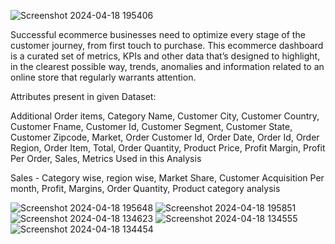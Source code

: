 ![Screenshot 2024-04-18 195406](https://github.com/Bhawnagundh26/E-commerence-sales-analysis/assets/91724415/6ae1fcce-1f71-4f81-94d6-6881115f03e4)

Successful ecommerce businesses need to optimize every stage of the customer journey, from first touch to purchase.
 This ecommerce dashboard is a curated set of metrics, KPIs and other data that’s designed to highlight, in the clearest possible way, trends, anomalies and information related to an online store that regularly warrants attention.

Attributes present in given Dataset:

Additional Order items,
Category Name,
Customer City,
Customer Country,
Customer Fname,
Customer Id,
Customer Segment,
Customer State,
Customer Zipcode,
Market,
Order Customer Id,
Order Date,
Order Id,
Order Region,
Order Item,
Total,
Order Quantity,
Product Price,
Profit Margin,
Profit Per Order,
Sales,
Metrics Used in this Analysis

Sales - Category wise, region wise,
Market Share,
Customer Acquisition Per month,
Profit,
Margins,
Order Quantity,
Product category analysis



![Screenshot 2024-04-18 195648](https://github.com/Bhawnagundh26/E-commerence-sales-analysis/assets/91724415/adda79b3-0e8b-4e14-932c-dff9be7c0ca4)
![Screenshot 2024-04-18 195851](https://github.com/Bhawnagundh26/E-commerence-sales-analysis/assets/91724415/a39e407b-1951-4090-b0f3-c948b1ab05e3)
![Screenshot 2024-04-18 134623](https://github.com/Bhawnagundh26/E-commerence-sales-analysis/assets/91724415/65411c6b-299e-452e-9875-23fccc1afecf)
![Screenshot 2024-04-18 134555](https://github.com/Bhawnagundh26/E-commerence-sales-analysis/assets/91724415/e0058ac2-13a2-4783-9cc0-a4947b857f9e)
![Screenshot 2024-04-18 134454](https://github.com/Bhawnagundh26/E-commerence-sales-analysis/assets/91724415/6b124439-436a-4cfa-9d3e-a4e950407295)

